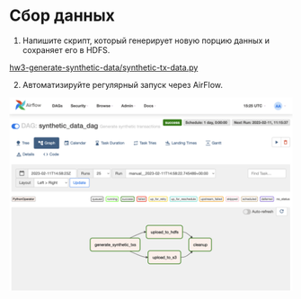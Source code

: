# Сбор данных

1. Напишите скрипт, который генерирует новую порцию данных и сохраняет его в HDFS.

[hw3-generate-synthetic-data/synthetic-tx-data.py](hw3-generate-synthetic-data/synthetic-tx-data.py)

2. Автоматизируйте регулярный запуск через AirFlow.

![Screenshot 2023-02-11 at 18.25.45.png](images%2FScreenshot%202023-02-11%20at%2018.25.45.png)
